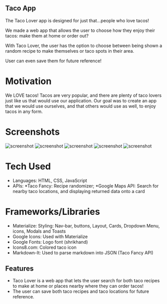 ## Taco App
The Taco Lover app is designed for just that...people who love tacos! 

We made a web app that allows the user to choose how they enjoy their tacos: make them at home or order out? 

With Taco Lover, the user has the option to choose between being shown a random recipe to make themselves or taco spots in their area.

User can even save them for future reference! 	

# Motivation
We LOVE tacos! Tacos are very popular, and there are plenty of taco lovers just like us that would use our application. Our goal was to create an app that we would use ourselves, and that others would use as well, to enjoy tacos in any form.

# Screenshots
![screenshot](https://github.com/akelstrom/taco-app/blob/develop/assets/Images/Home%20Page.png?raw=true)
![screenshot](https://github.com/akelstrom/taco-app/blob/develop/assets/Images/Make%20Page.png?raw=true)
![screenshot](https://github.com/akelstrom/taco-app/blob/develop/assets/Images/Order%20Page.png?raw=true)
![screenshot](https://github.com/akelstrom/taco-app/blob/develop/assets/Images/Saved%20Locations.png?raw=true)
![screenshot](https://github.com/akelstrom/taco-app/blob/develop/assets/Images/Saved%20Recipes.png?raw=true)

# Tech Used
  *   Languages: HTML, CSS, JavaScript
  *	APIs: 
        *Taco Fancy: Recipe randomizer;
        *Google Maps API: Search for nearby taco locations, and displaying returned data onto a card
# Frameworks/Libraries
   *   Materialize: Styling: Nav-bar, buttons, Layout, Cards, Dropdown Menu, icons, Modals and Toasts 
   *   Google Icons: Used with Materialize
   *   Google Fonts: Logo font (shrikhand)
   *   Icons8.com: Colored taco icon
   *   Markdown-It: Used to parse markdown into JSON (Taco Fancy API)

## Features
   *   Taco Lover is a web app that lets the user search for both taco recipes to make at home or places nearby where   they can order tacos!
   *   The user can save both taco recipes and taco locations for future reference.

